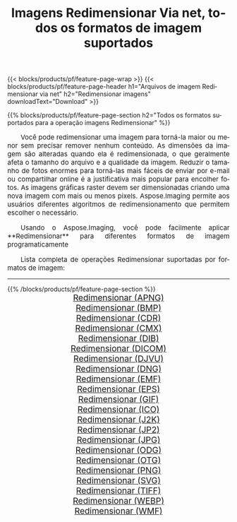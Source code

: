 ﻿---
title: Imagens Redimensionar Via net, todos os formatos de imagem suportados 
weight: 3920
url: /pt/net/resize/ 
lang: pt
langdirlevel: 2
locales: zh-hans,ja,it,ru,de,es,fr,nl,id,lt,pl,pt,vi,tr,ko,zh-hant,ar,hi,th,sv,cs,uk,he
description: Usando Aspose.Imaging, você pode facilmente imagens Redimensionar Via net
---

{{< blocks/products/pf/feature-page-wrap >}}
{{< blocks/products/pf/feature-page-header h1="Arquivos de imagem Redimensionar via net" h2="Redimensionar imagens" downloadText="Download" >}}


{{% blocks/products/pf/feature-page-section  h2="Todos os formatos suportados para a operação imagens Redimensionar" %}}
<p align="justify" style="text-indent:2em;font-size:15px;">
Você pode redimensionar uma imagem para torná-la maior ou menor sem precisar remover nenhum conteúdo. As dimensões da imagem são alteradas quando ela é redimensionada, o que geralmente afeta o tamanho do arquivo e a qualidade da imagem. Reduzir o tamanho de fotos enormes para torná-las mais fáceis de enviar por e-mail ou compartilhar online é a justificativa mais popular para encolher fotos. As imagens gráficas raster devem ser dimensionadas criando uma nova imagem com mais ou menos pixels. Aspose.Imaging permite aos usuários diferentes algoritmos de redimensionamento que permitem escolher o necessário.
</p>
<p align="justify" style="text-indent:2em;font-size:15px;">
Usando o Aspose.Imaging, você pode facilmente aplicar **Redimensionar** para diferentes formatos de imagem programaticamente
</p>
<p align="justify" style="text-indent:2em;font-size:15px;">
Lista completa de operações Redimensionar suportadas por formatos de imagem:
</p>
<hr/>
{{% /blocks/products/pf/feature-page-section %}}
<div class="container-fluid productfamilypage bg-gray">
    <div class="convertypes bg-gray agp-content section">
        <div class="container">
		<div class="row other-converters" style="gap: 10px;font-size: 19px;text-align:center;">
		    <div class='col-md-2 other-converter remove-lp remove-rp'><a href="/imaging/pt/net/resize/apng/" style="padding:15px;">Redimensionar (APNG)</a></div><div class='col-md-2 other-converter remove-lp remove-rp'><a href="/imaging/pt/net/resize/bmp/" style="padding:15px;">Redimensionar (BMP)</a></div><div class='col-md-2 other-converter remove-lp remove-rp'><a href="/imaging/pt/net/resize/cdr/" style="padding:15px;">Redimensionar (CDR)</a></div><div class='col-md-2 other-converter remove-lp remove-rp'><a href="/imaging/pt/net/resize/cmx/" style="padding:15px;">Redimensionar (CMX)</a></div><div class='col-md-2 other-converter remove-lp remove-rp'><a href="/imaging/pt/net/resize/dib/" style="padding:15px;">Redimensionar (DIB)</a></div><div class='col-md-2 other-converter remove-lp remove-rp'><a href="/imaging/pt/net/resize/dicom/" style="padding:15px;">Redimensionar (DICOM)</a></div><div class='col-md-2 other-converter remove-lp remove-rp'><a href="/imaging/pt/net/resize/djvu/" style="padding:15px;">Redimensionar (DJVU)</a></div><div class='col-md-2 other-converter remove-lp remove-rp'><a href="/imaging/pt/net/resize/dng/" style="padding:15px;">Redimensionar (DNG)</a></div><div class='col-md-2 other-converter remove-lp remove-rp'><a href="/imaging/pt/net/resize/emf/" style="padding:15px;">Redimensionar (EMF)</a></div><div class='col-md-2 other-converter remove-lp remove-rp'><a href="/imaging/pt/net/resize/eps/" style="padding:15px;">Redimensionar (EPS)</a></div><div class='col-md-2 other-converter remove-lp remove-rp'><a href="/imaging/pt/net/resize/gif/" style="padding:15px;">Redimensionar (GIF)</a></div><div class='col-md-2 other-converter remove-lp remove-rp'><a href="/imaging/pt/net/resize/ico/" style="padding:15px;">Redimensionar (ICO)</a></div><div class='col-md-2 other-converter remove-lp remove-rp'><a href="/imaging/pt/net/resize/j2k/" style="padding:15px;">Redimensionar (J2K)</a></div><div class='col-md-2 other-converter remove-lp remove-rp'><a href="/imaging/pt/net/resize/jp2/" style="padding:15px;">Redimensionar (JP2)</a></div><div class='col-md-2 other-converter remove-lp remove-rp'><a href="/imaging/pt/net/resize/jpg/" style="padding:15px;">Redimensionar (JPG)</a></div><div class='col-md-2 other-converter remove-lp remove-rp'><a href="/imaging/pt/net/resize/odg/" style="padding:15px;">Redimensionar (ODG)</a></div><div class='col-md-2 other-converter remove-lp remove-rp'><a href="/imaging/pt/net/resize/otg/" style="padding:15px;">Redimensionar (OTG)</a></div><div class='col-md-2 other-converter remove-lp remove-rp'><a href="/imaging/pt/net/resize/png/" style="padding:15px;">Redimensionar (PNG)</a></div><div class='col-md-2 other-converter remove-lp remove-rp'><a href="/imaging/pt/net/resize/svg/" style="padding:15px;">Redimensionar (SVG)</a></div><div class='col-md-2 other-converter remove-lp remove-rp'><a href="/imaging/pt/net/resize/tiff/" style="padding:15px;">Redimensionar (TIFF)</a></div><div class='col-md-2 other-converter remove-lp remove-rp'><a href="/imaging/pt/net/resize/webp/" style="padding:15px;">Redimensionar (WEBP)</a></div><div class='col-md-2 other-converter remove-lp remove-rp'><a href="/imaging/pt/net/resize/wmf/" style="padding:15px;">Redimensionar (WMF)</a></div>
                </div>
        </div>
    </div>
</div>
<br/>
